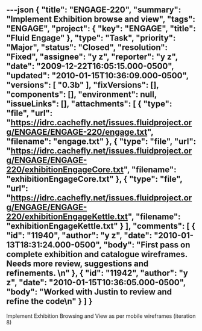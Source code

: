 ---json
{
  "title": "ENGAGE-220",
  "summary": "Implement Exhibition browse and view",
  "tags": "ENGAGE",
  "project": {
    "key": "ENGAGE",
    "title": "Fluid Engage"
  },
  "type": "Task",
  "priority": "Major",
  "status": "Closed",
  "resolution": "Fixed",
  "assignee": "y z",
  "reporter": "y z",
  "date": "2009-12-22T16:05:15.000-0500",
  "updated": "2010-01-15T10:36:09.000-0500",
  "versions": [
    "0.3b"
  ],
  "fixVersions": [],
  "components": [],
  "environment": null,
  "issueLinks": [],
  "attachments": [
    {
      "type": "file",
      "url": "https://idrc.cachefly.net/issues.fluidproject.org/ENGAGE/ENGAGE-220/engage.txt",
      "filename": "engage.txt"
    },
    {
      "type": "file",
      "url": "https://idrc.cachefly.net/issues.fluidproject.org/ENGAGE/ENGAGE-220/exhibitionEngageCore.txt",
      "filename": "exhibitionEngageCore.txt"
    },
    {
      "type": "file",
      "url": "https://idrc.cachefly.net/issues.fluidproject.org/ENGAGE/ENGAGE-220/exhibitionEngageKettle.txt",
      "filename": "exhibitionEngageKettle.txt"
    }
  ],
  "comments": [
    {
      "id": "11940",
      "author": "y z",
      "date": "2010-01-13T18:31:24.000-0500",
      "body": "First pass on complete exhibition and catalogue wireframes. Needs more review, suggestions and refinements.&#x20;\n"
    },
    {
      "id": "11942",
      "author": "y z",
      "date": "2010-01-15T10:36:05.000-0500",
      "body": "Worked with Justin to review and refine the code\n"
    }
  ]
}
---
Implement Exhibition Browsing and View as per mobile wireframes (iteration 8)

        